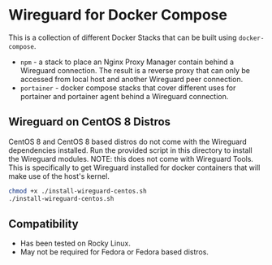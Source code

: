 # Wireguard for Docker Compose
This is a collection of different Docker Stacks that can be built using `docker-compose`.

 - `npm` - a stack to place an Nginx Proxy Manager contain behind a Wireguard connection. The result is a reverse proxy that can only be accessed from local host and another Wireguard peer connection.
 - `portainer` - docker compose stacks that cover different uses for portainer and portainer agent behind a Wireguard connection.

 ## Wireguard on CentOS 8 Distros
 CentOS 8 and CentOS 8 based distros do not come with the Wireguard dependencies installed. Run the provided script in this directory to install the Wireguard modules. NOTE: this does not come with Wireguard Tools. This is specifically to get Wireguard installed for docker containers that will make use of the host's kernel.

 ```bash
chmod +x ./install-wireguard-centos.sh
./install-wireguard-centos.sh
```

## Compatibility
- Has been tested on Rocky Linux.
- May not be required for Fedora or Fedora based distros.
